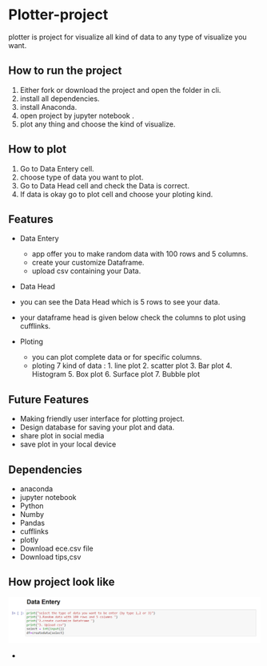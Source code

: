 # Plotter-project
plotter is project for visualize all kind of data to any type of visualize you want. 


## How to run the project
1. Either fork or download the project and open the folder in cli.
2. install all dependencies. 
3. install Anaconda.
4. open project by jupyter notebook .
5. plot any thing and choose the kind of visualize.


## How to plot
1. Go to Data Entery cell.
2. choose type of data you want to plot.
3. Go to Data Head cell and check the Data is correct.
4. If data is okay go to plot cell and choose your ploting kind.  


## Features
- Data Entery
  - app offer you to make random data with 100 rows and 5 columns.
  - create your customize Dataframe.
  - upload csv containing your Data.  

- Data Head 
 - you can see the Data Head which is 5 rows to see your data.
 - your dataframe head is given below check the columns to plot using cufflinks.

- Ploting
  - you can plot complete data or for specific columns.
  - ploting 7 kind of data :
                              1. line plot
                              2. scatter plot
                              3. Bar plot
                              4. Histogram
                              5. Box plot
                              6. Surface plot
                              7. Bubble plot

## Future Features
- Making friendly user interface for plotting project.
- Design database for saving your plot and data.  
- share plot in social media
- save plot in your local device


## Dependencies
- anaconda
- jupyter notebook
- Python
- Numby
- Pandas
- cufflinks
- plotly
- Download ece.csv file
- Download tips,csv

## How project look like 

![alt text](https://github.com/omarzain27/Plotter-project/blob/master/plot1.PNG)



















  - 
